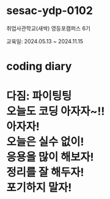 # sesac-ydp-0102
취업사관학교(새싹) 영등포캠퍼스 6기

교육일: 2024.05.13 ~ 2024.11.15
<br>
<h1>coding diary<h1>
다짐: 파이팅팅 <br>
오늘도 코딩 아자자~!! <br>
아자자! <br>
오늘은 실수 없이! <br>
응용을 많이 해보자!<br>
정리를 잘 해두자! <br>
포기하지 말자!
